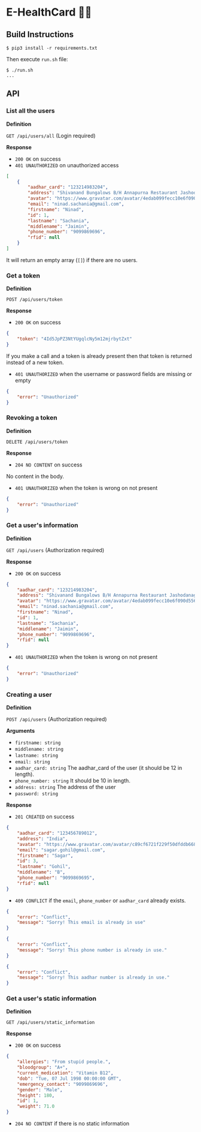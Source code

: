 # E-HealthCard 👨‍⚕️

## Build Instructions

```
$ pip3 install -r requirements.txt
```

Then execute `run.sh` file:

```
$ ./run.sh
...
```

## API


### List all the users

**Definition**

`GET /api/users/all` (Login required)

**Response**

- `200 OK` on success
- `401 UNAUTHORIZED` on unauthorized access

```json
[
    {
        "aadhar_card": "123214983204",
        "address": "Shivanand Bungalows B/H Annapurna Restaurant Jashodanagar",
        "avatar": "https://www.gravatar.com/avatar/4edab099fecc10e6f090d5567ab7c2aa?d=identicon&s=128",
        "email": "ninad.sachania@gmail.com",
        "firstname": "Ninad",
        "id": 1,
        "lastname": "Sachania",
        "middlename": "Jaimin",
        "phone_number": "9099869696",
        "rfid": null
    }
]
```

It will return an empty array (`[]`) if there are no users.

### Get a token

**Definition**

`POST /api/users/token`

**Response**

- `200 OK` on success

```json
{
    "token": "4Id5JpPZ3NtYUgqlcNy5m12mjrbytZxt"
}
```

If you make a call and a token is already present then that token is returned instead of a new token.

- `401 UNAUTHORIZED` when the username or password fields are missing or empty

```json
{
    "error": "Unauthorized"
}
```

### Revoking a token

**Definition**

`DELETE /api/users/token`

**Response**

- `204 NO CONTENT` on success

No content in the body.

- `401 UNAUTHORIZED` when the token is wrong on not present

```json
{
    "error": "Unauthorized"
}
```

### Get a user's information

**Definition**

`GET /api/users` (Authorization required)

**Response**

- `200 OK` on success

```json
{
    "aadhar_card": "123214983204",
    "address": "Shivanand Bungalows B/H Annapurna Restaurant Jashodanagar",
    "avatar": "https://www.gravatar.com/avatar/4edab099fecc10e6f090d5567ab7c2aa?d=identicon&s=128",
    "email": "ninad.sachania@gmail.com",
    "firstname": "Ninad",
    "id": 1,
    "lastname": "Sachania",
    "middlename": "Jaimin",
    "phone_number": "9099869696",
    "rfid": null
}
```

- `401 UNAUTHORIZED` when the token is wrong on not present

```json
{
    "error": "Unauthorized"
}
```

### Creating a user

**Definition**

`POST /api/users` (Authorization required)

**Arguments**

- `firstname: string`
- `middlename: string`
- `lastname: string`
- `email: string`
- `aadhar_card: string` The aadhar_card of the user (it should be 12 in length).
- `phone_number: string` It should be 10 in length.
- `address: string` The address of the user
- `password: string`

**Response**

- `201 CREATED` on success

```json
{
    "aadhar_card": "123456789012",
    "address": "India",
    "avatar": "https://www.gravatar.com/avatar/c89cf6721f229f50dfddb66873f6779e?d=identicon&s=128",
    "email": "sagar.gohil@gmail.com",
    "firstname": "Sagar",
    "id": 3,
    "lastname": "Gohil",
    "middlename": "B",
    "phone_number": "9099869695",
    "rfid": null
}
```

- `409 CONFLICT` if the `email`, `phone_number` or `aadhar_card` already exists.

```json
{
    "error": "Conflict",
    "message": "Sorry! This email is already in use"
}
```

```json
{
    "error": "Conflict",
    "message": "Sorry! This phone number is already in use."
}
```

```json
{
    "error": "Conflict",
    "message": "Sorry! This aadhar number is already in use."
}
```

### Get a user's static information

**Definition**

`GET /api/users/static_information`

**Response**

- `200 OK` on success

```json
{
    "allergies": "From stupid people.",
    "bloodgroup": "A+",
    "current_medication": "Vitamin B12",
    "dob": "Tue, 07 Jul 1998 00:00:00 GMT",
    "emergency_contact": "9099869696",
    "gender": "Male",
    "height": 180,
    "id": 1,
    "weight": 71.0
}
```

- `204 NO CONTENT` if there is no static information